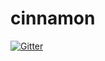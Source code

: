 # cinnamon

[![Gitter](https://badges.gitter.im/MagenTys/jmcore.svg)](https://gitter.im/MagenTys/cinnamon?utm_source=badge&utm_medium=badge&utm_campaign=pr-badge&utm_content=badge)
